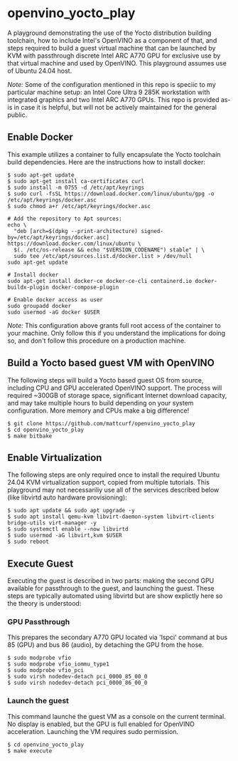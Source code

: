 # openvino_yocto_play

A playground demonstrating the use of the Yocto distribution building toolchain, how to include Intel's OpenVINO as a component of that, and steps required to build a guest virtual machine that can be launched by KVM with passthrough discrete Intel ARC A770 GPU for exclusive use by that virtual machine and used by OpenVINO.  This playground assumes use of Ubuntu 24.04 host.

*Note:* Some of the configuration mentioned in this repo is speciic to my particular machine setup: an Intel Core Ultra 9 285K workstation with integrated graphics and two Intel ARC A770 GPUs.  This repo is provided as-is in case it is helpful, but will not be actively maintained for the general public.

## Enable Docker

This example utilizes a container to fully encapsulate the Yocto toolchain build dependencies.  Here are the instructions how to install docker:

```
$ sudo apt-get update
$ sudo apt-get install ca-certificates curl
$ sudo install -m 0755 -d /etc/apt/keyrings
$ sudo curl -fsSL https://download.docker.com/linux/ubuntu/gpg -o /etc/apt/keyrings/docker.asc
$ sudo chmod a+r /etc/apt/keyrings/docker.asc

# Add the repository to Apt sources:
echo \
  "deb [arch=$(dpkg --print-architecture) signed-by=/etc/apt/keyrings/docker.asc] https://download.docker.com/linux/ubuntu \
  $(. /etc/os-release && echo "$VERSION_CODENAME") stable" | \
  sudo tee /etc/apt/sources.list.d/docker.list > /dev/null
sudo apt-get update

# Install docker
sudo apt-get install docker-ce docker-ce-cli containerd.io docker-buildx-plugin docker-compose-plugin

# Enable docker access as user
sudo groupadd docker
sudo usermod -aG docker $USER
```
*Note:* This configuration above grants full root access of the container to your machine. Only follow this if you understand the implications for doing so, and don't follow this procedure on a production machine.

## Build a Yocto based guest VM with OpenVINO 

The following steps will build a Yocto based guest OS from source, including CPU and GPU accelerated OpenVINO support.  The process will required ~300GB of storage space, significant Internet download capacity, and may take multiple hours to build depending on your system configuration.  More memory and CPUs make a big difference!
```
$ git clone https://github.com/mattcurf/openvino_yocto_play
$ cd openvino_yocto_play
$ make bitbake
```

## Enable Virtualization

The following steps are only required once to install the required Ubuntu 24.04 KVM virtualization support, copied from multiple tutorials.  This playground may not necessariliy use all of the services described below (like libvirtd auto hardware provisioning):
```
$ sudo apt update && sudo apt upgrade -y
$ sudo apt install qemu-kvm libvirt-daemon-system libvirt-clients bridge-utils virt-manager -y
$ sudo systemctl enable --now libvirtd
$ sudo usermod -aG libvirt,kvm $USER
$ sudo reboot
```

## Execute Guest

Executing the guest is described in two parts: making the second GPU available for passthrough to the guest, and launching the guest.  These steps are typically automated using libvirtd but are show explictly here so the theory is understood:

### GPU Passthrough

This prepares the secondary A770 GPU located via 'lspci' command at bus 85 (GPU) and bus 86 (audio), by detaching the GPU from the hose.
```
$ sudo modprobe vfio
$ sudo modprobe vfio_iommu_type1
$ sudo modprobe vfio_pci
$ sudo virsh nodedev-detach pci_0000_85_00_0
$ sudo virsh nodedev-detach pci_0000_86_00_0
```

### Launch the guest

This command launche the guest VM as a console on the current terminal.  No display is enabled, but the GPU is full enabled for OpenVINO acceleration.  Launching the VM requires sudo permission.
```
$ cd openvino_yocto_play
$ make execute
```
